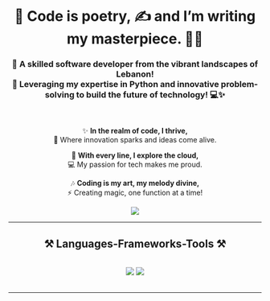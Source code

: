 


<h1 align="center">
<h1 align="center">
   🎨 Code is poetry, ✍️ and I’m writing my masterpiece. 📖🌟

</h1>





</h1>

<h3 align="center">
  🌟 A skilled software developer from the vibrant landscapes of Lebanon! <br>
  🚀 Leveraging my expertise in Python and innovative problem-solving to build the future of technology! 💻✨
</h3>


<br/>
<div align="center">

✨ **In the realm of code, I thrive,**  
🔭 Where innovation sparks and ideas come alive.  

🌱 **With every line, I explore the cloud,**  
💻 My passion for tech makes me proud.  

🎶 **Coding is my art, my melody divine,**  
⚡ Creating magic, one function at a time!  

</div>


 
<div align="center"> 
  <a href="mailto:mohammad77.2002@gmail.com">
    <img src="https://img.shields.io/badge/Gmail-333333?style=for-the-badge&logo=gmail&logoColor=red" />
  </a>


  </a>
</div>

 <hr/>
 
<h2 align="center">⚒️ Languages-Frameworks-Tools ⚒️</h2>
<br/>
<div align="center">
    <img src="https://skillicons.dev/icons?i=html,css,vscode,github" />
    <img src="https://skillicons.dev/icons?i=python,java" /><br>
</div>

<br/>
<hr/>

